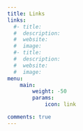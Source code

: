 ```yaml
---
title: Links
links:
  #- title: 
  #  description: 
  #  website:
  #  image:
  #- title: 
  #  description:
  #  website: 
  #  image:
menu:
    main: 
        weight: -50
        params:
            icon: link

comments: true
---
```

